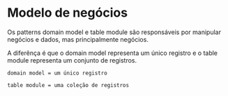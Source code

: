 Modelo de negócios
===

Os patterns domain model e table module são responsáveis por manipular negócios e dados, mas
principalmente negócios.

A diferênça é que o domain model representa um único registro e o table module representa um conjunto de registros.

	domain model = um único registro

	table module = uma coleção de registros




